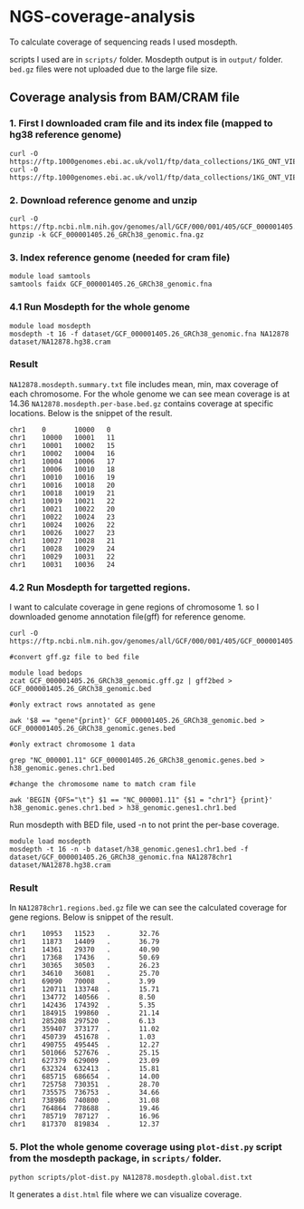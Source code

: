 # NGS-coverage-analysis
To calculate coverage of sequencing reads I used mosdepth.

scripts I used are in `scripts/` folder. 
Mosdepth output is in `output/` folder. `bed.gz` files were not uploaded due to the large file size.

## Coverage analysis from BAM/CRAM file
### 1. First I downloaded cram file and its index file (mapped to hg38 reference genome) 
```
curl -O https://ftp.1000genomes.ebi.ac.uk/vol1/ftp/data_collections/1KG_ONT_VIENNA/hg38/NA12878.hg38.cram
curl -O https://ftp.1000genomes.ebi.ac.uk/vol1/ftp/data_collections/1KG_ONT_VIENNA/hg38/NA12878.hg38.cram.crai
```

### 2. Download reference genome and unzip
```
curl -O https://ftp.ncbi.nlm.nih.gov/genomes/all/GCF/000/001/405/GCF_000001405.26_GRCh38/GCF_000001405.26_GRCh38_genomic.fna.gz
gunzip -k GCF_000001405.26_GRCh38_genomic.fna.gz
```

### 3. Index reference genome (needed for cram file)
```
module load samtools
samtools faidx GCF_000001405.26_GRCh38_genomic.fna
```

### 4.1 Run Mosdepth for the whole genome
```
module load mosdepth
mosdepth -t 16 -f dataset/GCF_000001405.26_GRCh38_genomic.fna NA12878 dataset/NA12878.hg38.cram
```
### Result 
`NA12878.mosdepth.summary.txt` file includes mean, min, max coverage of each chromosome. For the whole genome we can see mean coverage is at 14.36
`NA12878.mosdepth.per-base.bed.gz` contains coverage at specific locations. Below is the snippet of the result.
```
chr1    0       10000   0
chr1    10000   10001   11
chr1    10001   10002   15
chr1    10002   10004   16
chr1    10004   10006   17
chr1    10006   10010   18
chr1    10010   10016   19
chr1    10016   10018   20
chr1    10018   10019   21
chr1    10019   10021   22
chr1    10021   10022   20
chr1    10022   10024   23
chr1    10024   10026   22
chr1    10026   10027   23
chr1    10027   10028   21
chr1    10028   10029   24
chr1    10029   10031   22
chr1    10031   10036   24
```

### 4.2 Run Mosdepth for targetted regions.

I want to calculate coverage in gene regions of chromosome 1. so I downloaded genome annotation file(gff) for reference genome. 
```
curl -O https://ftp.ncbi.nlm.nih.gov/genomes/all/GCF/000/001/405/GCF_000001405.26_GRCh38/GCF_000001405.26_GRCh38_genomic.gff.gz

#convert gff.gz file to bed file

module load bedops
zcat GCF_000001405.26_GRCh38_genomic.gff.gz | gff2bed > GCF_000001405.26_GRCh38_genomic.bed

#only extract rows annotated as gene

awk '$8 == "gene"{print}' GCF_000001405.26_GRCh38_genomic.bed > GCF_000001405.26_GRCh38_genomic.genes.bed

#only extract chromosome 1 data 

grep "NC_000001.11" GCF_000001405.26_GRCh38_genomic.genes.bed > h38_genomic.genes.chr1.bed

#change the chromosome name to match cram file

awk 'BEGIN {OFS="\t"} $1 == "NC_000001.11" {$1 = "chr1"} {print}' h38_genomic.genes.chr1.bed > h38_genomic.genes1.chr1.bed
```
Run mosdepth with BED file, used -n to not print the per-base coverage. 
```
module load mosdepth
mosdepth -t 16 -n -b dataset/h38_genomic.genes1.chr1.bed -f dataset/GCF_000001405.26_GRCh38_genomic.fna NA12878chr1 dataset/NA12878.hg38.cram 
```
### Result
In `NA12878chr1.regions.bed.gz` file we can see the calculated coverage for gene regions. Below is snippet of the result.
```
chr1    10953   11523   .       32.76
chr1    11873   14409   .       36.79
chr1    14361   29370   .       40.90
chr1    17368   17436   .       50.69
chr1    30365   30503   .       26.23
chr1    34610   36081   .       25.70
chr1    69090   70008   .       3.99
chr1    120711  133748  .       15.71
chr1    134772  140566  .       8.50
chr1    142436  174392  .       5.35
chr1    184915  199860  .       21.14
chr1    285208  297520  .       6.13
chr1    359407  373177  .       11.02
chr1    450739  451678  .       1.03
chr1    490755  495445  .       12.27
chr1    501066  527676  .       25.15
chr1    627379  629009  .       23.09
chr1    632324  632413  .       15.81
chr1    685715  686654  .       14.00
chr1    725758  730351  .       28.70
chr1    735575  736753  .       34.66
chr1    738986  740800  .       31.08
chr1    764864  778688  .       19.46
chr1    785719  787127  .       16.96
chr1    817370  819834  .       12.37
```

### 5. Plot the whole genome coverage using `plot-dist.py` script from the mosdepth package, in `scripts/` folder. 
```
python scripts/plot-dist.py NA12878.mosdepth.global.dist.txt
```

It generates a `dist.html` file where we can visualize coverage.




